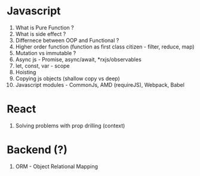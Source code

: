 # Javascript
1. What is Pure Function ?
2. What is side effect ?
3. Differnece between OOP and Functional ?
4. Higher order function (function as first class citizen - filter, reduce, map)
5. Mutation vs immutable ?
6. Async js - Promise, async/await, *rxjs/observables
7. let, const, var - scope
8. Hoisting
9. Copying js objects (shallow copy vs deep)
10. Javascript modules - CommonJs, AMD (requireJS), Webpack, Babel

# React
1. Solving problems with prop drilling (context)


# Backend (?)
1. ORM - Object Relational Mapping
